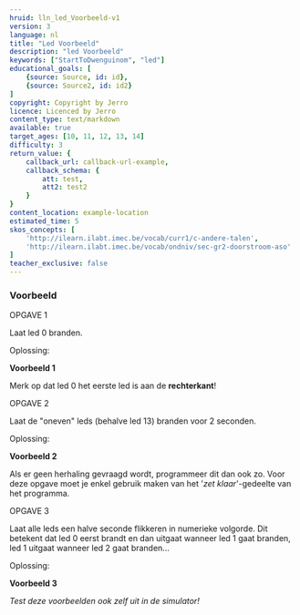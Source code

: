 ```yaml
---
hruid: lln_led_Voorbeeld-v1
version: 3
language: nl
title: "Led Voorbeeld"
description: "led Voorbeeld"
keywords: ["StartToDwenguinom", "led"]
educational_goals: [
    {source: Source, id: id}, 
    {source: Source2, id: id2}
]
copyright: Copyright by Jerro
licence: Licenced by Jerro
content_type: text/markdown
available: true
target_ages: [10, 11, 12, 13, 14]
difficulty: 3
return_value: {
    callback_url: callback-url-example,
    callback_schema: {
        att: test,
        att2: test2
    }
}
content_location: example-location
estimated_time: 5
skos_concepts: [
    'http://ilearn.ilabt.imec.be/vocab/curr1/c-andere-talen', 
    'http://ilearn.ilabt.imec.be/vocab/ondniv/sec-gr2-doorstroom-aso'
]
teacher_exclusive: false
---
```


### Voorbeeld

OPGAVE 1

Laat led 0 branden.

Oplossing:

**Voorbeeld 1**

Merk op dat led 0 het eerste led is aan de **rechterkant**!


OPGAVE 2

Laat de "oneven" leds (behalve led 13) branden voor 2 seconden.

Oplossing:

**Voorbeeld 2**

Als er geen herhaling gevraagd wordt, programmeer dit dan ook zo. Voor deze opgave moet je enkel gebruik maken van het '*zet klaar*'-gedeelte van het programma.


OPGAVE 3

Laat alle leds een halve seconde flikkeren in numerieke volgorde. Dit betekent dat led 0 eerst brandt en dan uitgaat wanneer led 1 gaat branden, led 1 uitgaat wanneer led 2 gaat branden...

Oplossing:

**Voorbeeld 3**


*Test deze voorbeelden ook zelf uit in de simulator!*